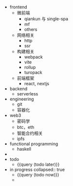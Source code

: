 - frontend
	- 微前端
		- qiankun 与 single-spa
		- mf
		- others
	- 网络相关
		- http
		- ssr
	- 构建相关
		- webpack
		- vite
		- rollup
		- turopack
	- 前端框架
		- react, nextjs
- backend
	- serverless
- engineering
	- git
	- 容器化
- web3
	- 密码学
	- btc，eth
	- 智能合约相关
	- ipfs
- functional programming
	- haskell
-
- todo
	- {{query (todo later)}}
- in progress
  collapsed:: true
	- {{query (todo now)}}
	-